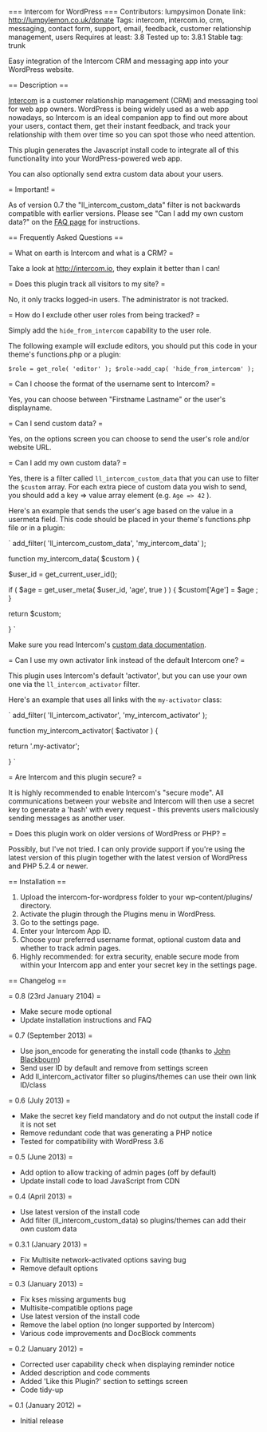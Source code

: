 === Intercom for WordPress ===
Contributors: lumpysimon
Donate link: http://lumpylemon.co.uk/donate
Tags: intercom, intercom.io, crm, messaging, contact form, support, email, feedback, customer relationship management, users
Requires at least: 3.8
Tested up to: 3.8.1
Stable tag: trunk

Easy integration of the Intercom CRM and messaging app into your WordPress website.

== Description ==

[Intercom](http://intercom.io) is a customer relationship management (CRM) and messaging tool for web app owners. WordPress is being widely used as a web app nowadays, so Intercom is an ideal companion app to find out more about your users, contact them, get their instant feedback, and track your relationship with them over time so you can spot those who need attention.

This plugin generates the Javascript install code to integrate all of this functionality into your WordPress-powered web app.

You can also optionally send extra custom data about your users.

= Important! =

As of version 0.7 the "ll_intercom_custom_data" filter is not backwards compatible with earlier versions. Please see "Can I add my own custom data?" on the [FAQ page](http://wordpress.org/plugins/intercom-for-wordpress/faq) for instructions.

== Frequently Asked Questions ==

= What on earth is Intercom and what is a CRM? =

Take a look at http://intercom.io, they explain it better than I can!

= Does this plugin track all visitors to my site? =

No, it only tracks logged-in users. The administrator is not tracked.

= How do I exclude other user roles from being tracked? =

Simply add the `hide_from_intercom` capability to the user role.

The following example will exclude editors, you should put this code in your theme's functions.php or a plugin:

`
$role = get_role( 'editor' );
$role->add_cap( 'hide_from_intercom' );
`

= Can I choose the format of the username sent to Intercom? =

Yes, you can choose between "Firstname Lastname" or the user's displayname.

= Can I send custom data? =

Yes, on the options screen you can choose to send the user's role and/or website URL.

= Can I add my own custom data? =

Yes, there is a filter called `ll_intercom_custom_data` that you can use to filter the `$custom` array. For each extra piece of custom data you wish to send, you should add a key => value array element (e.g. `Age => 42` ).

Here's an example that sends the user's age based on the value in a usermeta field. This code should be placed in your theme's functions.php file or in a plugin:

`
add_filter( 'll_intercom_custom_data', 'my_intercom_data' );

function my_intercom_data( $custom ) {

  $user_id = get_current_user_id();

  if ( $age = get_user_meta( $user_id, 'age', true ) ) {
    $custom['Age'] = $age ;
  }

  return $custom;

}
`

Make sure you read Intercom's [custom data documentation](http://docs.intercom.io/#CustomData).

= Can I use my own activator link instead of the default Intercom one? =

This plugin uses Intercom's default 'activator', but you can use your own one via the `ll_intercom_activator` filter.

Here's an example that uses all links with the `my-activator` class:

`
add_filter( 'll_intercom_activator', 'my_intercom_activator' );

function my_intercom_activator( $activator ) {

  return '.my-activator';

}
`

= Are Intercom and this plugin secure? =

It is highly recommended to enable Intercom's "secure mode". All communications between your website and Intercom will then use a secret key to generate a 'hash' with every request - this prevents users maliciously sending messages as another user.

= Does this plugin work on older versions of WordPress or PHP? =

Possibly, but I've not tried. I can only provide support if you're using the latest version of this plugin together with the latest version of WordPress and PHP 5.2.4 or newer.

== Installation ==

1. Upload the intercom-for-wordpress folder to your wp-content/plugins/ directory.
2. Activate the plugin through the Plugins menu in WordPress.
3. Go to the settings page.
4. Enter your Intercom App ID.
6. Choose your preferred username format, optional custom data and whether to track admin pages.
7. Highly recommended: for extra security, enable secure mode from within your Intercom app and enter your secret key in the settings page.

== Changelog ==

= 0.8 (23rd January 2104) =
* Make secure mode optional
* Update installation instructions and FAQ

= 0.7 (September 2013) =
* Use json_encode for generating the install code (thanks to [John Blackbourn](http://profiles.wordpress.org/johnbillion))
* Send user ID by default and remove from settings screen
* Add ll_intercom_activator filter so plugins/themes can use their own link ID/class

= 0.6 (July 2013) =
* Make the secret key field mandatory and do not output the install code if it is not set
* Remove redundant code that was generating a PHP notice
* Tested for compatibility with WordPress 3.6

= 0.5 (June 2013) =
* Add option to allow tracking of admin pages (off by default)
* Update install code to load JavaScript from CDN

= 0.4 (April 2013) =
* Use latest version of the install code
* Add filter (ll_intercom_custom_data) so plugins/themes can add their own custom data

= 0.3.1 (January 2013) =
* Fix Multisite network-activated options saving bug
* Remove default options

= 0.3 (January 2013) =
* Fix kses missing arguments bug
* Multisite-compatible options page
* Use latest version of the install code
* Remove the label option (no longer supported by Intercom)
* Various code improvements and DocBlock comments

= 0.2 (January 2012) =
* Corrected user capability check when displaying reminder notice
* Added description and code comments
* Added 'Like this Plugin?' section to settings screen
* Code tidy-up

= 0.1 (January 2012) =
* Initial release
